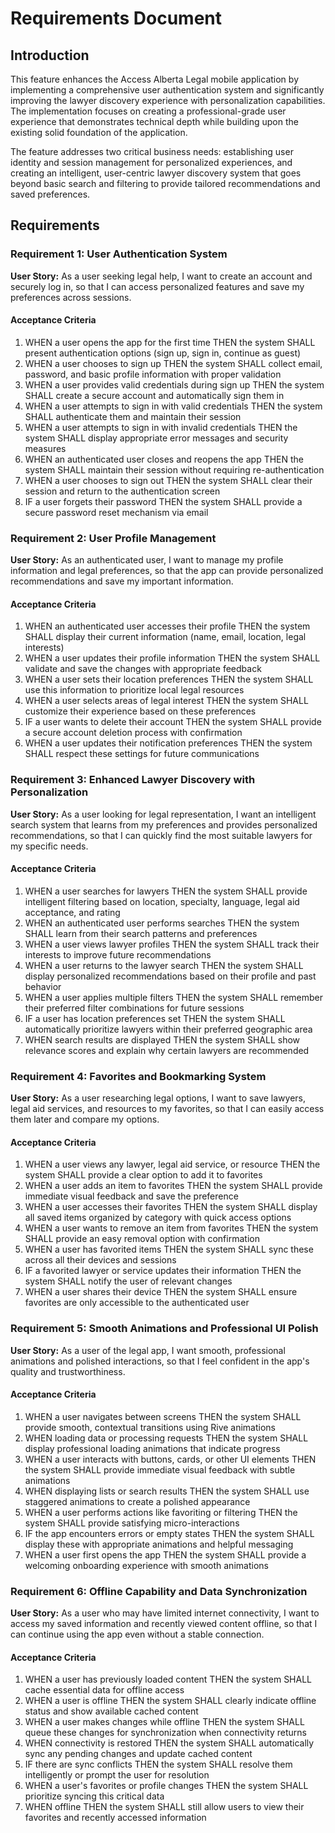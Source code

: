 # Requirements Document

## Introduction

This feature enhances the Access Alberta Legal mobile application by implementing a comprehensive user authentication system and significantly improving the lawyer discovery experience with personalization capabilities. The implementation focuses on creating a professional-grade user experience that demonstrates technical depth while building upon the existing solid foundation of the application.

The feature addresses two critical business needs: establishing user identity and session management for personalized experiences, and creating an intelligent, user-centric lawyer discovery system that goes beyond basic search and filtering to provide tailored recommendations and saved preferences.

## Requirements

### Requirement 1: User Authentication System

**User Story:** As a user seeking legal help, I want to create an account and securely log in, so that I can access personalized features and save my preferences across sessions.

#### Acceptance Criteria

1. WHEN a user opens the app for the first time THEN the system SHALL present authentication options (sign up, sign in, continue as guest)
2. WHEN a user chooses to sign up THEN the system SHALL collect email, password, and basic profile information with proper validation
3. WHEN a user provides valid credentials during sign up THEN the system SHALL create a secure account and automatically sign them in
4. WHEN a user attempts to sign in with valid credentials THEN the system SHALL authenticate them and maintain their session
5. WHEN a user attempts to sign in with invalid credentials THEN the system SHALL display appropriate error messages and security measures
6. WHEN an authenticated user closes and reopens the app THEN the system SHALL maintain their session without requiring re-authentication
7. WHEN a user chooses to sign out THEN the system SHALL clear their session and return to the authentication screen
8. IF a user forgets their password THEN the system SHALL provide a secure password reset mechanism via email

### Requirement 2: User Profile Management

**User Story:** As an authenticated user, I want to manage my profile information and legal preferences, so that the app can provide personalized recommendations and save my important information.

#### Acceptance Criteria

1. WHEN an authenticated user accesses their profile THEN the system SHALL display their current information (name, email, location, legal interests)
2. WHEN a user updates their profile information THEN the system SHALL validate and save the changes with appropriate feedback
3. WHEN a user sets their location preferences THEN the system SHALL use this information to prioritize local legal resources
4. WHEN a user selects areas of legal interest THEN the system SHALL customize their experience based on these preferences
5. IF a user wants to delete their account THEN the system SHALL provide a secure account deletion process with confirmation
6. WHEN a user updates their notification preferences THEN the system SHALL respect these settings for future communications

### Requirement 3: Enhanced Lawyer Discovery with Personalization

**User Story:** As a user looking for legal representation, I want an intelligent search system that learns from my preferences and provides personalized recommendations, so that I can quickly find the most suitable lawyers for my specific needs.

#### Acceptance Criteria

1. WHEN a user searches for lawyers THEN the system SHALL provide intelligent filtering based on location, specialty, language, legal aid acceptance, and rating
2. WHEN an authenticated user performs searches THEN the system SHALL learn from their search patterns and preferences
3. WHEN a user views lawyer profiles THEN the system SHALL track their interests to improve future recommendations
4. WHEN a user returns to the lawyer search THEN the system SHALL display personalized recommendations based on their profile and past behavior
5. WHEN a user applies multiple filters THEN the system SHALL remember their preferred filter combinations for future sessions
6. IF a user has location preferences set THEN the system SHALL automatically prioritize lawyers within their preferred geographic area
7. WHEN search results are displayed THEN the system SHALL show relevance scores and explain why certain lawyers are recommended

### Requirement 4: Favorites and Bookmarking System

**User Story:** As a user researching legal options, I want to save lawyers, legal aid services, and resources to my favorites, so that I can easily access them later and compare my options.

#### Acceptance Criteria

1. WHEN a user views any lawyer, legal aid service, or resource THEN the system SHALL provide a clear option to add it to favorites
2. WHEN a user adds an item to favorites THEN the system SHALL provide immediate visual feedback and save the preference
3. WHEN a user accesses their favorites THEN the system SHALL display all saved items organized by category with quick access options
4. WHEN a user wants to remove an item from favorites THEN the system SHALL provide an easy removal option with confirmation
5. WHEN a user has favorited items THEN the system SHALL sync these across all their devices and sessions
6. IF a favorited lawyer or service updates their information THEN the system SHALL notify the user of relevant changes
7. WHEN a user shares their device THEN the system SHALL ensure favorites are only accessible to the authenticated user

### Requirement 5: Smooth Animations and Professional UI Polish

**User Story:** As a user of the legal app, I want smooth, professional animations and polished interactions, so that I feel confident in the app's quality and trustworthiness.

#### Acceptance Criteria

1. WHEN a user navigates between screens THEN the system SHALL provide smooth, contextual transitions using Rive animations
2. WHEN loading data or processing requests THEN the system SHALL display professional loading animations that indicate progress
3. WHEN a user interacts with buttons, cards, or other UI elements THEN the system SHALL provide immediate visual feedback with subtle animations
4. WHEN displaying lists or search results THEN the system SHALL use staggered animations to create a polished appearance
5. WHEN a user performs actions like favoriting or filtering THEN the system SHALL provide satisfying micro-interactions
6. IF the app encounters errors or empty states THEN the system SHALL display these with appropriate animations and helpful messaging
7. WHEN a user first opens the app THEN the system SHALL provide a welcoming onboarding experience with smooth animations

### Requirement 6: Offline Capability and Data Synchronization

**User Story:** As a user who may have limited internet connectivity, I want to access my saved information and recently viewed content offline, so that I can continue using the app even without a stable connection.

#### Acceptance Criteria

1. WHEN a user has previously loaded content THEN the system SHALL cache essential data for offline access
2. WHEN a user is offline THEN the system SHALL clearly indicate offline status and show available cached content
3. WHEN a user makes changes while offline THEN the system SHALL queue these changes for synchronization when connectivity returns
4. WHEN connectivity is restored THEN the system SHALL automatically sync any pending changes and update cached content
5. IF there are sync conflicts THEN the system SHALL resolve them intelligently or prompt the user for resolution
6. WHEN a user's favorites or profile changes THEN the system SHALL prioritize syncing this critical data
7. WHEN offline THEN the system SHALL still allow users to view their favorites and recently accessed information